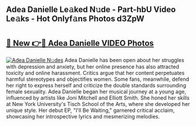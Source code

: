 ## Adea Danielle Le𝚊ked N𝚞de - Part-hbU Video Le𝚊ks - Hot Onlyf𝚊ns Photos d3ZpW

# <h2><a href="http://ac42130.deff.icu/?id=Adea+Danielle">🔗 New 👉🔴 Adea Danielle VIDEO Photos</a></h2>

[![Adea Danielle N𝚞des](https://i.imgur.com/rIISA9y.gif)](http://ac42130.deff.icu/?id=Adea+Danielle)
Adea Danielle has been open about her struggles with depression and anxiety, but her online presence has also attracted toxicity and online harassment. Critics argue that her content perpetuates harmful stereotypes and objectifies women. Some fans, meanwhile, defend her right to express herself and criticize the double standards surrounding female sexuality. Adea Danielle began her musical journey at a young age, influenced by artists like Joni Mitchell and Elliott Smith. She honed her skills at New York University's Tisch School of the Arts, where she developed her unique style. Her debut EP, "I'll Be Waiting," garnered critical acclaim, showcasing her introspective lyrics and mesmerizing melodies.
